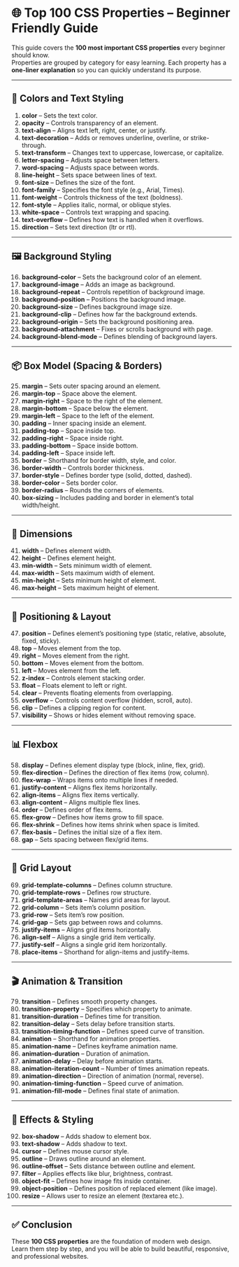 # 🌐 Top 100 CSS Properties – Beginner Friendly Guide

This guide covers the **100 most important CSS properties** every beginner should know.  
Properties are grouped by category for easy learning. Each property has a **one-liner explanation** so you can quickly understand its purpose.  

---

## 🎨 Colors and Text Styling

1. **color** – Sets the text color.  
2. **opacity** – Controls transparency of an element.  
3. **text-align** – Aligns text left, right, center, or justify.  
4. **text-decoration** – Adds or removes underline, overline, or strike-through.  
5. **text-transform** – Changes text to uppercase, lowercase, or capitalize.  
6. **letter-spacing** – Adjusts space between letters.  
7. **word-spacing** – Adjusts space between words.  
8. **line-height** – Sets space between lines of text.  
9. **font-size** – Defines the size of the font.  
10. **font-family** – Specifies the font style (e.g., Arial, Times).  
11. **font-weight** – Controls thickness of the text (boldness).  
12. **font-style** – Applies italic, normal, or oblique styles.  
13. **white-space** – Controls text wrapping and spacing.  
14. **text-overflow** – Defines how text is handled when it overflows.  
15. **direction** – Sets text direction (ltr or rtl).

---

## 🖼️ Background Styling

16. **background-color** – Sets the background color of an element.  
17. **background-image** – Adds an image as background.  
18. **background-repeat** – Controls repetition of background image.  
19. **background-position** – Positions the background image.  
20. **background-size** – Defines background image size.  
21. **background-clip** – Defines how far the background extends.  
22. **background-origin** – Sets the background positioning area.  
23. **background-attachment** – Fixes or scrolls background with page.  
24. **background-blend-mode** – Defines blending of background layers.

---

## 📦 Box Model (Spacing & Borders)

25. **margin** – Sets outer spacing around an element.  
26. **margin-top** – Space above the element.  
27. **margin-right** – Space to the right of the element.  
28. **margin-bottom** – Space below the element.  
29. **margin-left** – Space to the left of the element.  
30. **padding** – Inner spacing inside an element.  
31. **padding-top** – Space inside top.  
32. **padding-right** – Space inside right.  
33. **padding-bottom** – Space inside bottom.  
34. **padding-left** – Space inside left.  
35. **border** – Shorthand for border width, style, and color.  
36. **border-width** – Controls border thickness.  
37. **border-style** – Defines border type (solid, dotted, dashed).  
38. **border-color** – Sets border color.  
39. **border-radius** – Rounds the corners of elements.  
40. **box-sizing** – Includes padding and border in element’s total width/height.

---

## 📐 Dimensions

41. **width** – Defines element width.  
42. **height** – Defines element height.  
43. **min-width** – Sets minimum width of element.  
44. **max-width** – Sets maximum width of element.  
45. **min-height** – Sets minimum height of element.  
46. **max-height** – Sets maximum height of element.

---

## 📍 Positioning & Layout

47. **position** – Defines element’s positioning type (static, relative, absolute, fixed, sticky).  
48. **top** – Moves element from the top.  
49. **right** – Moves element from the right.  
50. **bottom** – Moves element from the bottom.  
51. **left** – Moves element from the left.  
52. **z-index** – Controls element stacking order.  
53. **float** – Floats element to left or right.  
54. **clear** – Prevents floating elements from overlapping.  
55. **overflow** – Controls content overflow (hidden, scroll, auto).  
56. **clip** – Defines a clipping region for content.  
57. **visibility** – Shows or hides element without removing space.

---

## 📊 Flexbox

58. **display** – Defines element display type (block, inline, flex, grid).  
59. **flex-direction** – Defines the direction of flex items (row, column).  
60. **flex-wrap** – Wraps items onto multiple lines if needed.  
61. **justify-content** – Aligns flex items horizontally.  
62. **align-items** – Aligns flex items vertically.  
63. **align-content** – Aligns multiple flex lines.  
64. **order** – Defines order of flex items.  
65. **flex-grow** – Defines how items grow to fill space.  
66. **flex-shrink** – Defines how items shrink when space is limited.  
67. **flex-basis** – Defines the initial size of a flex item.  
68. **gap** – Sets spacing between flex/grid items.

---

## 🧩 Grid Layout

69. **grid-template-columns** – Defines column structure.  
70. **grid-template-rows** – Defines row structure.  
71. **grid-template-areas** – Names grid areas for layout.  
72. **grid-column** – Sets item’s column position.  
73. **grid-row** – Sets item’s row position.  
74. **grid-gap** – Sets gap between rows and columns.  
75. **justify-items** – Aligns grid items horizontally.  
76. **align-self** – Aligns a single grid item vertically.  
77. **justify-self** – Aligns a single grid item horizontally.  
78. **place-items** – Shorthand for align-items and justify-items.

---

## 🎬 Animation & Transition

79. **transition** – Defines smooth property changes.  
80. **transition-property** – Specifies which property to animate.  
81. **transition-duration** – Defines time for transition.  
82. **transition-delay** – Sets delay before transition starts.  
83. **transition-timing-function** – Defines speed curve of transition.  
84. **animation** – Shorthand for animation properties.  
85. **animation-name** – Defines keyframe animation name.  
86. **animation-duration** – Duration of animation.  
87. **animation-delay** – Delay before animation starts.  
88. **animation-iteration-count** – Number of times animation repeats.  
89. **animation-direction** – Direction of animation (normal, reverse).  
90. **animation-timing-function** – Speed curve of animation.  
91. **animation-fill-mode** – Defines final state of animation.

---

## 🌟 Effects & Styling

92. **box-shadow** – Adds shadow to element box.  
93. **text-shadow** – Adds shadow to text.  
94. **cursor** – Defines mouse cursor style.  
95. **outline** – Draws outline around an element.  
96. **outline-offset** – Sets distance between outline and element.  
97. **filter** – Applies effects like blur, brightness, contrast.  
98. **object-fit** – Defines how image fits inside container.  
99. **object-position** – Defines position of replaced element (like image).  
100. **resize** – Allows user to resize an element (textarea etc.).

---

## ✅ Conclusion

These **100 CSS properties** are the foundation of modern web design.  
Learn them step by step, and you will be able to build beautiful, responsive, and professional websites.
